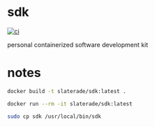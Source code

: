 # sdk

[![ci](https://github.com/slaterade/sdk/actions/workflows/docker-image.yml/badge.svg)](https://github.com/slaterade/sdk/actions/workflows/docker-image.yml)

personal containerized software development kit

# notes

```bash
docker build -t slaterade/sdk:latest .
```

```bash
docker run --rm -it slaterade/sdk:latest
```

```bash
sudo cp sdk /usr/local/bin/sdk
```

